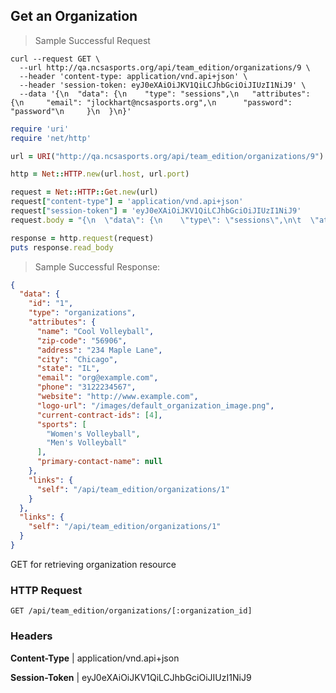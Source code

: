 ## Get an Organization

> Sample Successful Request

```shell
curl --request GET \
  --url http://qa.ncsasports.org/api/team_edition/organizations/9 \
  --header 'content-type: application/vnd.api+json' \
  --header 'session-token: eyJ0eXAiOiJKV1QiLCJhbGciOiJIUzI1NiJ9' \
  --data '{\n  "data": {\n    "type": "sessions",\n	  "attributes": {\n	    "email": "jlockhart@ncsasports.org",\n	    "password": "password"\n	 }\n  }\n}'
```

```ruby
require 'uri'
require 'net/http'

url = URI("http://qa.ncsasports.org/api/team_edition/organizations/9")

http = Net::HTTP.new(url.host, url.port)

request = Net::HTTP::Get.new(url)
request["content-type"] = 'application/vnd.api+json'
request["session-token"] = 'eyJ0eXAiOiJKV1QiLCJhbGciOiJIUzI1NiJ9'
request.body = "{\n  \"data\": {\n    \"type\": \"sessions\",\n\t  \"attributes\": {\n\t    \"email\": \"jlockhart@ncsasports.org\",\n\t    \"password\": \"password\"\n\t }\n  }\n}"

response = http.request(request)
puts response.read_body
```

> Sample Successful Response:

```json
{
  "data": {
    "id": "1",
    "type": "organizations",
    "attributes": {
      "name": "Cool Volleyball",
      "zip-code": "56906",
      "address": "234 Maple Lane",
      "city": "Chicago",
      "state": "IL",
      "email": "org@example.com",
      "phone": "3122234567",
      "website": "http://www.example.com",
      "logo-url": "/images/default_organization_image.png",
      "current-contract-ids": [4],
      "sports": [
        "Women's Volleyball",
        "Men's Volleyball"
      ],
      "primary-contact-name": null
    },
    "links": {
      "self": "/api/team_edition/organizations/1"
    }
  },
  "links": {
    "self": "/api/team_edition/organizations/1"
  }
}

```

GET for retrieving organization resource

### HTTP Request

`GET /api/team_edition/organizations/[:organization_id]`

### Headers

**Content-Type** | application/vnd.api+json

**Session-Token** | eyJ0eXAiOiJKV1QiLCJhbGciOiJIUzI1NiJ9
